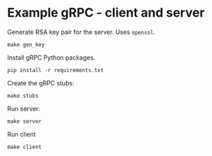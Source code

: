 # Example gRPC - client and server

Generate RSA key pair for the server. Uses `openssl`.

```
make gen_key
```

Install gRPC Python packages.

```
pip install -r requirements.txt
```

Create the gRPC stubs:

```
make stubs
```

Run server:
```
make server
```

Run client
```
make client
```
